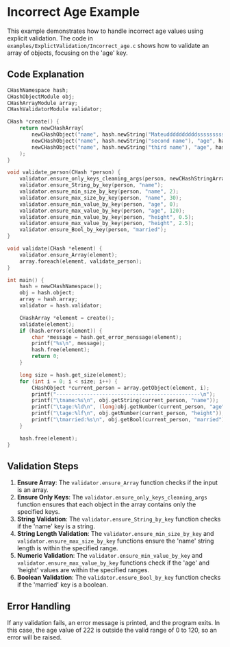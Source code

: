 # Incorrect Age Example

This example demonstrates how to handle incorrect age values using explicit validation. The code in `examples/ExplictValidation/Incorrect_age.c` shows how to validate an array of objects, focusing on the 'age' key.

## Code Explanation

```c
CHashNamespace hash;
CHashObjectModule obj;
CHashArrayModule array;
CHashValidatorModule validator;

CHash *create() {
    return newCHashArray(
        newCHashObject("name", hash.newString("Mateuddddddddddsssssssssssssssssssssssssssssssssddddddddddddddddddddds"), "age", hash.newNumber(222), "height", hash.newNumber(1.69), "married", hash.newBool(true)),
        newCHashObject("name", hash.newString("second name"), "age", hash.newNumber(42), "height", hash.newNumber(2.5), "married", hash.newBool(true)),
        newCHashObject("name", hash.newString("third name"), "age", hash.newNumber(55), "height", hash.newNumber(2.4), "married", hash.newBool(false))
    );
}

void validate_person(CHash *person) {
    validator.ensure_only_keys_cleaning_args(person, newCHashStringArray("name", "age", "height", "married"));
    validator.ensure_String_by_key(person, "name");
    validator.ensure_min_size_by_key(person, "name", 2);
    validator.ensure_max_size_by_key(person, "name", 30);
    validator.ensure_min_value_by_key(person, "age", 0);
    validator.ensure_max_value_by_key(person, "age", 120);
    validator.ensure_min_value_by_key(person, "height", 0.5);
    validator.ensure_max_value_by_key(person, "height", 2.5);
    validator.ensure_Bool_by_key(person, "married");
}

void validate(CHash *element) {
    validator.ensure_Array(element);
    array.foreach(element, validate_person);
}

int main() {
    hash = newCHashNamespace();
    obj = hash.object;
    array = hash.array;
    validator = hash.validator;

    CHashArray *element = create();
    validate(element);
    if (hash.errors(element)) {
        char *message = hash.get_error_menssage(element);
        printf("%s\n", message);
        hash.free(element);
        return 0;
    }

    long size = hash.get_size(element);
    for (int i = 0; i < size; i++) {
        CHashObject *current_person = array.getObject(element, i);
        printf("-----------------------------------------------\n");
        printf("\tname:%s\n", obj.getString(current_person, "name"));
        printf("\tage:%ld\n", (long)obj.getNumber(current_person, "age"));
        printf("\tage:%lf\n", obj.getNumber(current_person, "height"));
        printf("\tmarried:%s\n", obj.getBool(current_person, "married") ? "true" : "false");
    }

    hash.free(element);
}
```

## Validation Steps

1. **Ensure Array**: The `validator.ensure_Array` function checks if the input is an array.
2. **Ensure Only Keys**: The `validator.ensure_only_keys_cleaning_args` function ensures that each object in the array contains only the specified keys.
3. **String Validation**: The `validator.ensure_String_by_key` function checks if the 'name' key is a string.
4. **String Length Validation**: The `validator.ensure_min_size_by_key` and `validator.ensure_max_size_by_key` functions ensure the 'name' string length is within the specified range.
5. **Numeric Validation**: The `validator.ensure_min_value_by_key` and `validator.ensure_max_value_by_key` functions check if the 'age' and 'height' values are within the specified ranges.
6. **Boolean Validation**: The `validator.ensure_Bool_by_key` function checks if the 'married' key is a boolean.

## Error Handling

If any validation fails, an error message is printed, and the program exits. In this case, the age value of 222 is outside the valid range of 0 to 120, so an error will be raised.